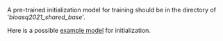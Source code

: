 A pre-trained initialization model for training should be in the directory of '*bioasq2021_shared_base*'.  

Here is a possible [example model](https://drive.google.com/file/d/1HEvuTJ-OUc9B69PIpQj-EuUcBB2PLV2j/view?usp=sharing) for initialization.